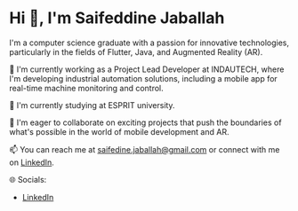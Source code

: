 # Hi 👋, I'm Saifeddine Jaballah

I'm a computer science graduate with a passion for innovative technologies, particularly in the fields of Flutter, Java, and Augmented Reality (AR).

🔭 I'm currently working as a Project Lead Developer at INDAUTECH, where I'm developing industrial automation solutions, including a mobile app for real-time machine monitoring and control.

🌱 I'm currently studying at ESPRIT university.

👯 I'm eager to collaborate on exciting projects that push the boundaries of what's possible in the world of mobile development and AR.

📫 You can reach me at [saifedine.jaballah@gmail.com](mailto:saifedine.jaballah@gmail.com) or connect with me on [LinkedIn](www.linkedin.com/in/jaballahsaifeddine).

🌐 Socials:
- [LinkedIn](www.linkedin.com/in/jaballahsaifeddine)
